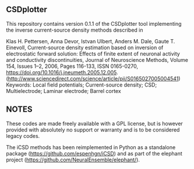 CSDplotter
----------

This repository contains version 0.1.1 of the CSDplotter tool implementing the inverse current-source density methods described in

Klas H. Pettersen, Anna Devor, Istvan Ulbert, Anders M. Dale, Gaute T. Einevoll, Current-source density estimation based on inversion of electrostatic forward solution: Effects of finite extent of neuronal activity and conductivity discontinuities, Journal of Neuroscience Methods, Volume 154, Issues 1–2, 2006, Pages 116-133, ISSN 0165-0270, https://doi.org/10.1016/j.jneumeth.2005.12.005.
(http://www.sciencedirect.com/science/article/pii/S0165027005004541)
Keywords: Local field potentials; Current-source density; CSD; Multielectrode; Laminar electrode; Barrel cortex

NOTES
-----

These codes are made freely available with a GPL license, but is however provided with absolutely no support or warranty and is to be considered legacy codes.

The iCSD methods has been reimplemented in Python as a standalone package (https://github.com/espenhgn/iCSD) and as part of the elephant project (https://github.com/NeuralEnsemble/elephant/).
